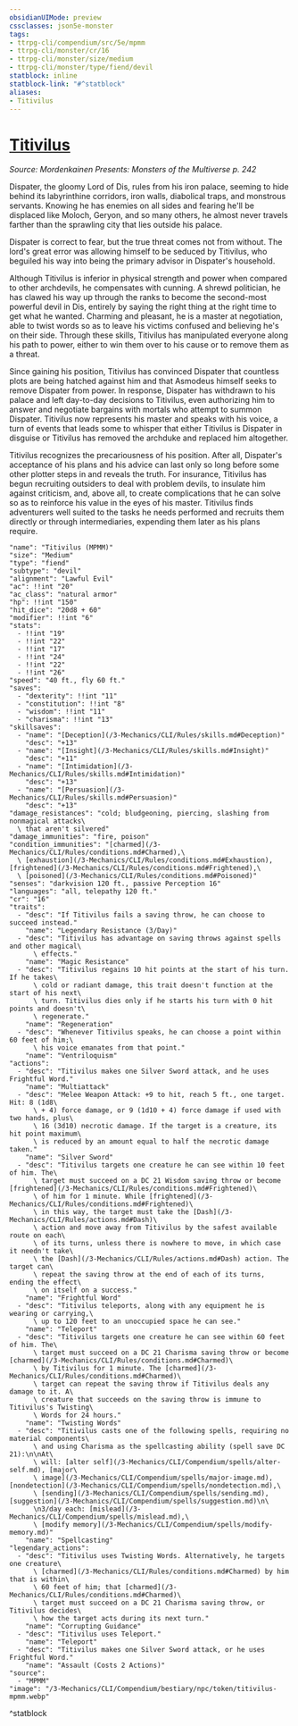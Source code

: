 ```yaml
---
obsidianUIMode: preview
cssclasses: json5e-monster
tags:
- ttrpg-cli/compendium/src/5e/mpmm
- ttrpg-cli/monster/cr/16
- ttrpg-cli/monster/size/medium
- ttrpg-cli/monster/type/fiend/devil
statblock: inline
statblock-link: "#^statblock"
aliases:
- Titivilus
---
```

# [Titivilus](3-Mechanics\CLI\Compendium\bestiary\npc/titivilus-mpmm.md)
*Source: Mordenkainen Presents: Monsters of the Multiverse p. 242*  

Dispater, the gloomy Lord of Dis, rules from his iron palace, seeming to hide behind its labyrinthine corridors, iron walls, diabolical traps, and monstrous servants. Knowing he has enemies on all sides and fearing he'll be displaced like Moloch, Geryon, and so many others, he almost never travels farther than the sprawling city that lies outside his palace.

Dispater is correct to fear, but the true threat comes not from without. The lord's great error was allowing himself to be seduced by Titivilus, who beguiled his way into being the primary advisor in Dispater's household.

Although Titivilus is inferior in physical strength and power when compared to other archdevils, he compensates with cunning. A shrewd politician, he has clawed his way up through the ranks to become the second-most powerful devil in Dis, entirely by saying the right thing at the right time to get what he wanted. Charming and pleasant, he is a master at negotiation, able to twist words so as to leave his victims confused and believing he's on their side. Through these skills, Titivilus has manipulated everyone along his path to power, either to win them over to his cause or to remove them as a threat.

Since gaining his position, Titivilus has convinced Dispater that countless plots are being hatched against him and that Asmodeus himself seeks to remove Dispater from power. In response, Dispater has withdrawn to his palace and left day-to-day decisions to Titivilus, even authorizing him to answer and negotiate bargains with mortals who attempt to summon Dispater. Titivilus now represents his master and speaks with his voice, a turn of events that leads some to whisper that either Titivilus is Dispater in disguise or Titivilus has removed the archduke and replaced him altogether.

Titivilus recognizes the precariousness of his position. After all, Dispater's acceptance of his plans and his advice can last only so long before some other plotter steps in and reveals the truth. For insurance, Titivilus has begun recruiting outsiders to deal with problem devils, to insulate him against criticism, and, above all, to create complications that he can solve so as to reinforce his value in the eyes of his master. Titivilus finds adventurers well suited to the tasks he needs performed and recruits them directly or through intermediaries, expending them later as his plans require.

```statblock
"name": "Titivilus (MPMM)"
"size": "Medium"
"type": "fiend"
"subtype": "devil"
"alignment": "Lawful Evil"
"ac": !!int "20"
"ac_class": "natural armor"
"hp": !!int "150"
"hit_dice": "20d8 + 60"
"modifier": !!int "6"
"stats":
  - !!int "19"
  - !!int "22"
  - !!int "17"
  - !!int "24"
  - !!int "22"
  - !!int "26"
"speed": "40 ft., fly 60 ft."
"saves":
  - "dexterity": !!int "11"
  - "constitution": !!int "8"
  - "wisdom": !!int "11"
  - "charisma": !!int "13"
"skillsaves":
  - "name": "[Deception](/3-Mechanics/CLI/Rules/skills.md#Deception)"
    "desc": "+13"
  - "name": "[Insight](/3-Mechanics/CLI/Rules/skills.md#Insight)"
    "desc": "+11"
  - "name": "[Intimidation](/3-Mechanics/CLI/Rules/skills.md#Intimidation)"
    "desc": "+13"
  - "name": "[Persuasion](/3-Mechanics/CLI/Rules/skills.md#Persuasion)"
    "desc": "+13"
"damage_resistances": "cold; bludgeoning, piercing, slashing from nonmagical attacks\
  \ that aren't silvered"
"damage_immunities": "fire, poison"
"condition_immunities": "[charmed](/3-Mechanics/CLI/Rules/conditions.md#Charmed),\
  \ [exhaustion](/3-Mechanics/CLI/Rules/conditions.md#Exhaustion), [frightened](/3-Mechanics/CLI/Rules/conditions.md#Frightened),\
  \ [poisoned](/3-Mechanics/CLI/Rules/conditions.md#Poisoned)"
"senses": "darkvision 120 ft., passive Perception 16"
"languages": "all, telepathy 120 ft."
"cr": "16"
"traits":
  - "desc": "If Titivilus fails a saving throw, he can choose to succeed instead."
    "name": "Legendary Resistance (3/Day)"
  - "desc": "Titivilus has advantage on saving throws against spells and other magical\
      \ effects."
    "name": "Magic Resistance"
  - "desc": "Titivilus regains 10 hit points at the start of his turn. If he takes\
      \ cold or radiant damage, this trait doesn't function at the start of his next\
      \ turn. Titivilus dies only if he starts his turn with 0 hit points and doesn't\
      \ regenerate."
    "name": "Regeneration"
  - "desc": "Whenever Titivilus speaks, he can choose a point within 60 feet of him;\
      \ his voice emanates from that point."
    "name": "Ventriloquism"
"actions":
  - "desc": "Titivilus makes one Silver Sword attack, and he uses Frightful Word."
    "name": "Multiattack"
  - "desc": "Melee Weapon Attack: +9 to hit, reach 5 ft., one target. Hit: 8 (1d8\
      \ + 4) force damage, or 9 (1d10 + 4) force damage if used with two hands, plus\
      \ 16 (3d10) necrotic damage. If the target is a creature, its hit point maximum\
      \ is reduced by an amount equal to half the necrotic damage taken."
    "name": "Silver Sword"
  - "desc": "Titivilus targets one creature he can see within 10 feet of him. The\
      \ target must succeed on a DC 21 Wisdom saving throw or become [frightened](/3-Mechanics/CLI/Rules/conditions.md#Frightened)\
      \ of him for 1 minute. While [frightened](/3-Mechanics/CLI/Rules/conditions.md#Frightened)\
      \ in this way, the target must take the [Dash](/3-Mechanics/CLI/Rules/actions.md#Dash)\
      \ action and move away from Titivilus by the safest available route on each\
      \ of its turns, unless there is nowhere to move, in which case it needn't take\
      \ the [Dash](/3-Mechanics/CLI/Rules/actions.md#Dash) action. The target can\
      \ repeat the saving throw at the end of each of its turns, ending the effect\
      \ on itself on a success."
    "name": "Frightful Word"
  - "desc": "Titivilus teleports, along with any equipment he is wearing or carrying,\
      \ up to 120 feet to an unoccupied space he can see."
    "name": "Teleport"
  - "desc": "Titivilus targets one creature he can see within 60 feet of him. The\
      \ target must succeed on a DC 21 Charisma saving throw or become [charmed](/3-Mechanics/CLI/Rules/conditions.md#Charmed)\
      \ by Titivilus for 1 minute. The [charmed](/3-Mechanics/CLI/Rules/conditions.md#Charmed)\
      \ target can repeat the saving throw if Titivilus deals any damage to it. A\
      \ creature that succeeds on the saving throw is immune to Titivilus's Twisting\
      \ Words for 24 hours."
    "name": "Twisting Words"
  - "desc": "Titivilus casts one of the following spells, requiring no material components\
      \ and using Charisma as the spellcasting ability (spell save DC 21):\n\nAt\
      \ will: [alter self](/3-Mechanics/CLI/Compendium/spells/alter-self.md), [major\
      \ image](/3-Mechanics/CLI/Compendium/spells/major-image.md), [nondetection](/3-Mechanics/CLI/Compendium/spells/nondetection.md),\
      \ [sending](/3-Mechanics/CLI/Compendium/spells/sending.md), [suggestion](/3-Mechanics/CLI/Compendium/spells/suggestion.md)\n\
      \n3/day each: [mislead](/3-Mechanics/CLI/Compendium/spells/mislead.md),\
      \ [modify memory](/3-Mechanics/CLI/Compendium/spells/modify-memory.md)"
    "name": "Spellcasting"
"legendary_actions":
  - "desc": "Titivilus uses Twisting Words. Alternatively, he targets one creature\
      \ [charmed](/3-Mechanics/CLI/Rules/conditions.md#Charmed) by him that is within\
      \ 60 feet of him; that [charmed](/3-Mechanics/CLI/Rules/conditions.md#Charmed)\
      \ target must succeed on a DC 21 Charisma saving throw, or Titivilus decides\
      \ how the target acts during its next turn."
    "name": "Corrupting Guidance"
  - "desc": "Titivilus uses Teleport."
    "name": "Teleport"
  - "desc": "Titivilus makes one Silver Sword attack, or he uses Frightful Word."
    "name": "Assault (Costs 2 Actions)"
"source":
  - "MPMM"
"image": "/3-Mechanics/CLI/Compendium/bestiary/npc/token/titivilus-mpmm.webp"
```
^statblock